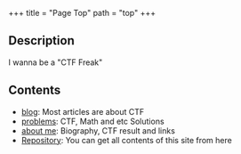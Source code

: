 +++
title = "Page Top"
path = "top"
+++

## Description

I wanna be a "CTF Freak"

## Contents

- [blog](@/blog/_index.md): Most articles are about CTF
- [problems](@/problems/_index.md): CTF, Math and etc Solutions
- [about me](@/pages/about.md): Biography, CTF result and links
- [Repository](https://github.com/Xornet-Euphoria/blog_project_euphoria): You can get all contents of this site from here
